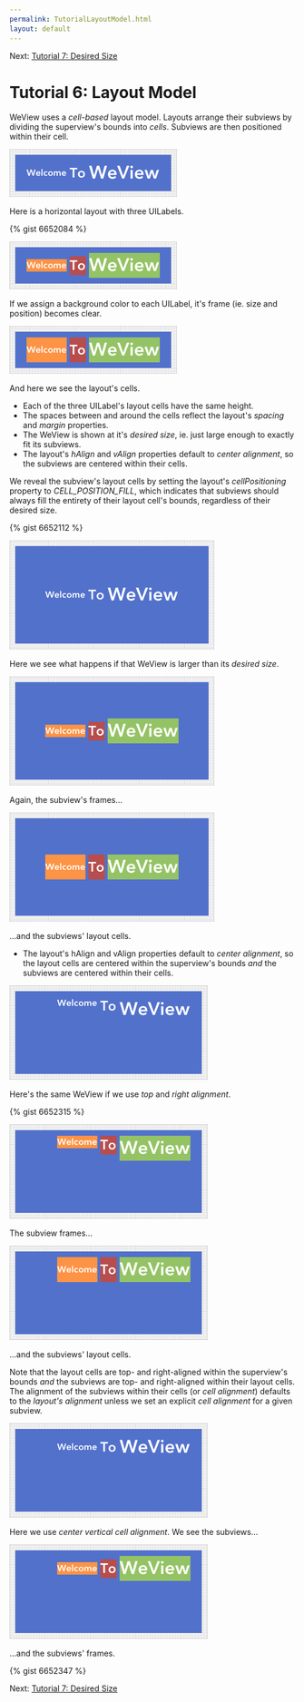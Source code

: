 ```yaml
---
permalink: TutorialLayoutModel.html
layout: default
---
```


Next\: [Tutorial 7: Desired Size](TutorialDesiredSize.html)

Tutorial 6: Layout Model
==

<!-- TEMPLATE START -->

WeView uses a _cell-based_ layout model.  Layouts arrange their subviews by dividing the superview's bounds into _cells_.  Subviews are then positioned within their cell.

![Layout Snapshot](images/snapshot-D6C32D2A-FAD5-4C82-A0CB-B2EBDEC05D6A-24400-0006B8654F081079-2.png)

Here is a horizontal layout with three UILabels.

{% gist 6652084 %}

![Layout Snapshot](images/snapshot-D6C32D2A-FAD5-4C82-A0CB-B2EBDEC05D6A-24400-0006B8654F081079-0.png)

If we assign a background color to each UILabel, it's frame (ie. size and position) becomes clear.

![Layout Snapshot](images/snapshot-D6C32D2A-FAD5-4C82-A0CB-B2EBDEC05D6A-24400-0006B8654F081079-1.png)

And here we see the layout's cells.  

* Each of the three UILabel's layout cells have the same height.  
* The spaces between and around the cells reflect the layout's _spacing_ and _margin_ properties.
* The WeView is shown at it's _desired size_, ie. just large enough to exactly fit its subviews. 
* The layout's _hAlign_ and _vAlign_ properties default to _center alignment_, so the subviews are centered within their cells.

We reveal the subview's layout cells by setting the layout's _cellPositioning_ property to _CELL\_POSITION\_FILL_, which indicates that subviews should always fill the entirety of their layout cell's bounds, regardless of their desired size.

{% gist 6652112 %}

![Layout Snapshot](images/snapshot-A860D437-A8EF-45D9-A244-4EFC0823760E-24450-0006B86DF09ECDD4-2.png)

Here we see what happens if that WeView is larger than its _desired size_.

![Layout Snapshot](images/snapshot-A860D437-A8EF-45D9-A244-4EFC0823760E-24450-0006B86DF09ECDD4-0.png)

Again, the subview's frames...

![Layout Snapshot](images/snapshot-A860D437-A8EF-45D9-A244-4EFC0823760E-24450-0006B86DF09ECDD4-1.png)

...and the subviews' layout cells.

* The layout's hAlign and vAlign properties default to _center alignment_, so the layout cells are centered within the superview's bounds _and_ the subviews are centered within their cells.

![Layout Snapshot](images/snapshot-7631E416-9BF3-46A7-BE24-063EE031FDF4-26301-0006BB19FB8F2B8B-4.png)

Here's the same WeView if we use _top_ and _right alignment_.

{% gist 6652315 %}

![Layout Snapshot](images/snapshot-7631E416-9BF3-46A7-BE24-063EE031FDF4-26301-0006BB19FB8F2B8B-0.png)

The subview frames...

![Layout Snapshot](images/snapshot-7631E416-9BF3-46A7-BE24-063EE031FDF4-26301-0006BB19FB8F2B8B-1.png)

...and the subviews' layout cells.

Note that the layout cells are top- and right-aligned within the superview's bounds _and_ the subviews are top- and right-aligned within their layout cells.  The alignment of the subviews within their cells (or _cell alignment_) defaults to the _layout's alignment_ unless we set an explicit _cell alignment_ for a given subview.

![Layout Snapshot](images/snapshot-7631E416-9BF3-46A7-BE24-063EE031FDF4-26301-0006BB19FB8F2B8B-3.png)

Here we use _center vertical cell alignment_.  We see the subviews...

![Layout Snapshot](images/snapshot-7631E416-9BF3-46A7-BE24-063EE031FDF4-26301-0006BB19FB8F2B8B-2.png)

...and the subviews' frames.

{% gist 6652347 %}



<!-- TEMPLATE END -->

Next\: [Tutorial 7: Desired Size](TutorialDesiredSize.html)